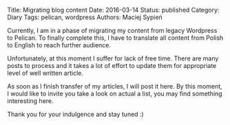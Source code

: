 Title:      Migrating blog content
Date:       2016-03-14
Status:     published
Category:   Diary
Tags:       pelican, wordpress
Authors:    Maciej Sypień

Currently, I am in a phase of migrating my content from legacy Wordpress to
Pelican. To finally complete this, I have to translate all content from Polish
to English to reach further audience.

Unfortunately, at this moment I suffer for lack of free time. There are many
posts to process and it takes a lot of effort to update them for appropriate
level of well written article.

As soon as I finish transfer of my articles, I will post it here. By this
moment, I would like to invite you take a look on actual a list, you may find
something interesting here.

Thank you for your indulgence and stay tuned :)

  [1]: https://gist.github.com
